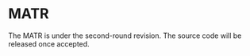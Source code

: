 # MATR
The MATR is under the second-round revision.
The source code will be released once accepted.
